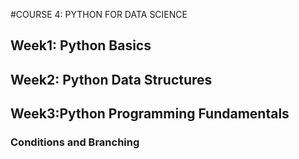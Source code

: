 #COURSE 4: PYTHON FOR DATA SCIENCE
## Week1: Python Basics
## Week2: Python Data Structures
## Week3:Python Programming Fundamentals
### Conditions and Branching

